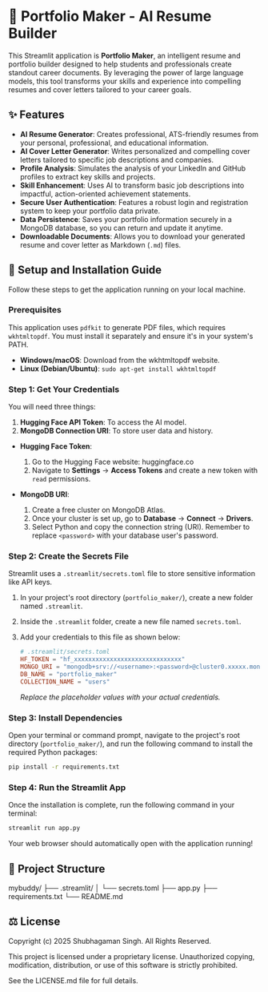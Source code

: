 # 📄 Portfolio Maker - AI Resume Builder

This Streamlit application is **Portfolio Maker**, an intelligent resume and portfolio builder designed to help students and professionals create standout career documents. By leveraging the power of large language models, this tool transforms your skills and experience into compelling resumes and cover letters tailored to your career goals.

## ✨ Features

- **AI Resume Generator**: Creates professional, ATS-friendly resumes from your personal, professional, and educational information.
- **AI Cover Letter Generator**: Writes personalized and compelling cover letters tailored to specific job descriptions and companies.
- **Profile Analysis**: Simulates the analysis of your LinkedIn and GitHub profiles to extract key skills and projects.
- **Skill Enhancement**: Uses AI to transform basic job descriptions into impactful, action-oriented achievement statements.
- **Secure User Authentication**: Features a robust login and registration system to keep your portfolio data private.
- **Data Persistence**: Saves your portfolio information securely in a MongoDB database, so you can return and update it anytime.
- **Downloadable Documents**: Allows you to download your generated resume and cover letter as Markdown (`.md`) files.

## 🚀 Setup and Installation Guide

Follow these steps to get the application running on your local machine.

### Prerequisites

This application uses `pdfkit` to generate PDF files, which requires `wkhtmltopdf`. You must install it separately and ensure it's in your system's PATH.

- **Windows/macOS**: Download from the wkhtmltopdf website.
- **Linux (Debian/Ubuntu)**: `sudo apt-get install wkhtmltopdf`

### Step 1: Get Your Credentials

You will need three things:
1.  **Hugging Face API Token**: To access the AI model.
2.  **MongoDB Connection URI**: To store user data and history.

*   **Hugging Face Token**:
    1.  Go to the Hugging Face website: huggingface.co
    2.  Navigate to **Settings** -> **Access Tokens** and create a new token with `read` permissions.

*   **MongoDB URI**:
    1.  Create a free cluster on MongoDB Atlas.
    2.  Once your cluster is set up, go to **Database** -> **Connect** -> **Drivers**.
    3.  Select Python and copy the connection string (URI). Remember to replace `<password>` with your database user's password.

### Step 2: Create the Secrets File

Streamlit uses a `.streamlit/secrets.toml` file to store sensitive information like API keys.

1.  In your project's root directory (`portfolio_maker/`), create a new folder named `.streamlit`.
2.  Inside the `.streamlit` folder, create a new file named `secrets.toml`.
3.  Add your credentials to this file as shown below:

    ```toml
    # .streamlit/secrets.toml
    HF_TOKEN = "hf_xxxxxxxxxxxxxxxxxxxxxxxxxxxxxx"
    MONGO_URI = "mongodb+srv://<username>:<password>@cluster0.xxxxx.mongodb.net/"
    DB_NAME = "portfolio_maker"
    COLLECTION_NAME = "users"
    ```
    *Replace the placeholder values with your actual credentials.*

### Step 3: Install Dependencies

Open your terminal or command prompt, navigate to the project's root directory (`portfolio_maker/`), and run the following command to install the required Python packages:

```bash
pip install -r requirements.txt
```

### Step 4: Run the Streamlit App

Once the installation is complete, run the following command in your terminal:

```bash
streamlit run app.py
```

Your web browser should automatically open with the application running!

## 📁 Project Structure
mybuddy/
├── .streamlit/
│   └── secrets.toml
├── app.py
├── requirements.txt
└── README.md

## ⚖️ License

Copyright (c) 2025 Shubhagaman Singh. All Rights Reserved.

This project is licensed under a proprietary license. Unauthorized copying, modification, distribution, or use of this software is strictly prohibited.

See the LICENSE.md file for full details.